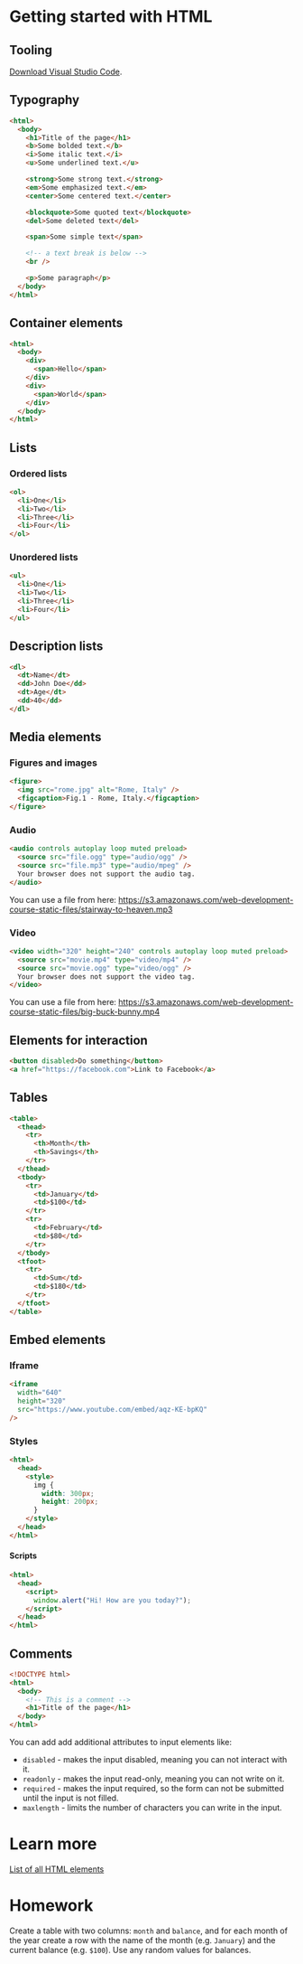 # Getting started with HTML

## Tooling

[Download Visual Studio Code](https://code.visualstudio.com/download).

## Typography

```html
<html>
  <body>
    <h1>Title of the page</h1>
    <b>Some bolded text.</b>
    <i>Some italic text.</i>
    <u>Some underlined text.</u>

    <strong>Some strong text.</strong>
    <em>Some emphasized text.</em>
    <center>Some centered text.</center>

    <blockquote>Some quoted text</blockquote>
    <del>Some deleted text</del>

    <span>Some simple text</span>

    <!-- a text break is below -->
    <br />

    <p>Some paragraph</p>
  </body>
</html>
```

## Container elements

```html
<html>
  <body>
    <div>
      <span>Hello</span>
    </div>
    <div>
      <span>World</span>
    </div>
  </body>
</html>
```

## Lists

### Ordered lists

```html
<ol>
  <li>One</li>
  <li>Two</li>
  <li>Three</li>
  <li>Four</li>
</ol>
```

### Unordered lists

```html
<ul>
  <li>One</li>
  <li>Two</li>
  <li>Three</li>
  <li>Four</li>
</ul>
```

## Description lists

```html
<dl>
  <dt>Name</dt>
  <dd>John Doe</dd>
  <dt>Age</dt>
  <dd>40</dd>
</dl>
```

## Media elements

### Figures and images

```html
<figure>
  <img src="rome.jpg" alt="Rome, Italy" />
  <figcaption>Fig.1 - Rome, Italy.</figcaption>
</figure>
```

### Audio

```html
<audio controls autoplay loop muted preload>
  <source src="file.ogg" type="audio/ogg" />
  <source src="file.mp3" type="audio/mpeg" />
  Your browser does not support the audio tag.
</audio>
```

You can use a file from here: https://s3.amazonaws.com/web-development-course-static-files/stairway-to-heaven.mp3

### Video

```html
<video width="320" height="240" controls autoplay loop muted preload>
  <source src="movie.mp4" type="video/mp4" />
  <source src="movie.ogg" type="video/ogg" />
  Your browser does not support the video tag.
</video>
```

You can use a file from here: https://s3.amazonaws.com/web-development-course-static-files/big-buck-bunny.mp4

## Elements for interaction

```html
<button disabled>Do something</button>
<a href="https://facebook.com">Link to Facebook</a>
```

## Tables

```html
<table>
  <thead>
    <tr>
      <th>Month</th>
      <th>Savings</th>
    </tr>
  </thead>
  <tbody>
    <tr>
      <td>January</td>
      <td>$100</td>
    </tr>
    <tr>
      <td>February</td>
      <td>$80</td>
    </tr>
  </tbody>
  <tfoot>
    <tr>
      <td>Sum</td>
      <td>$180</td>
    </tr>
  </tfoot>
</table>
```

## Embed elements

### Iframe

```html
<iframe
  width="640"
  height="320"
  src="https://www.youtube.com/embed/aqz-KE-bpKQ"
/>
```

### Styles

```html
<html>
  <head>
    <style>
      img {
        width: 300px;
        height: 200px;
      }
    </style>
  </head>
</html>
```

#### Scripts

```html
<html>
  <head>
    <script>
      window.alert("Hi! How are you today?");
    </script>
  </head>
</html>
```

## Comments

```html
<!DOCTYPE html>
<html>
  <body>
    <!-- This is a comment -->
    <h1>Title of the page</h1>
  </body>
</html>
```

You can add add additional attributes to input elements like:

- `disabled` - makes the input disabled, meaning you can not interact with it.
- `readonly` - makes the input read-only, meaning you can not write on it.
- `required` - makes the input required, so the form can not be submitted until the input is not filled.
- `maxlength` - limits the number of characters you can write in the input.

# Learn more

[List of all HTML elements](https://developer.mozilla.org/en-US/docs/Web/HTML/Element)

# Homework

Create a table with two columns: `month` and `balance`, and for each month of the year create a row with the name of the month (e.g. `January`) and the current balance (e.g. `$100`). Use any random values for balances.
